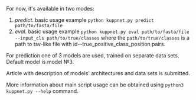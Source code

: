 
For now, it's available in two modes:

1) *predict*.
basic usage example
```python kuppnet.py predict path/to/fasta/file```
2) *eval*.
basic usage example
```python kuppnet.py eval path/to/fasta/file --input_cls path/to/true/classes```
where the `path/to/true/classes` is a path to tsv-like file with
id--true_positive_class_position pairs.

For prediction one of 3 models are used, trained on separate data sets.
Default model is model №3.

Article with description of models' architectures and data sets is
submitted.

More information about main script usage can be obtained using
`python3 kuppnet.py --help` command.


